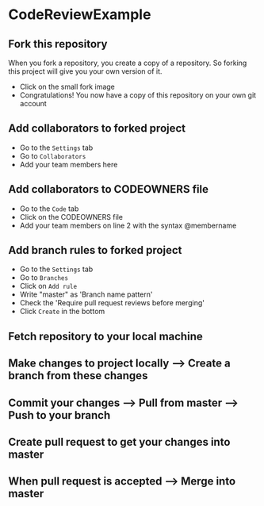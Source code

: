 # CodeReviewExample


## Fork this repository
When you fork a repository, you create a copy of a repository. So forking this project will give you your own version of it.

- Click on the small fork image
- Congratulations! You now have a copy of this repository on your own git account


## Add collaborators to forked project
- Go to the `Settings` tab
- Go to `Collaborators`
- Add your team members here


## Add collaborators to CODEOWNERS file
- Go to the `Code` tab
- Click on the CODEOWNERS file
- Add your team members on line 2 with the syntax @membername


## Add branch rules to forked project
- Go to the `Settings` tab
- Go to `Branches`
- Click on `Add rule`
- Write "master" as 'Branch name pattern' 
- Check the 'Require pull request reviews before merging' 
- Click `Create` in the bottom

## Fetch repository to your local machine


## Make changes to project locally --> Create a branch from these changes


## Commit your changes --> Pull from master --> Push to your branch 


## Create pull request to get your changes into master 


## When pull request is accepted --> Merge into master
